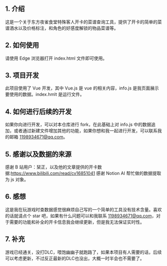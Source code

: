 ## 1. 介绍
这是一个关于东方夜雀食堂特殊客人开卡的菜谱查询工具，提供了开卡的简单的菜谱酒水以及价格标注，和角色的好感度解锁的物品菜谱等。

## 2. 如何使用
请使用 Edge 浏览器打开 index.html 文件即可使用。

## 3. 项目开发
此项目使用了 Vue 开发，其中 Vue.js 是 vue 的相关内容，info.js 是我页面展示要使用的数据。index.hmlt 是运行文件。

## 4. 如何进行后续的开发
如果你向进行开发，可以对本仓库进行 fork，在此基础上对 info.js 中的数据追加，或者通过新建文件增加其他的功能，如果你想和我一起进行开发，可以联系我的邮箱 1198934671@qq.com。

## 5. 感谢以及数据的来源
感谢 B 站用户：栞正，以及他的文章提供的开卡数据:https://www.bilibili.com/read/cv16851041  感谢 Notion AI 帮忙做的数据提取为 js 对象。

## 6. 感想
这是我在玩游戏时查数据感觉很麻烦自己写的一个简单的工具没有技术含量。喜欢的话就请点个 star 吧，如果有什么问题可以和我联系 1198934671@qq.com，对于需要的功能和补全的开卡信息我会继续更新，但是我无法保证实时性。
## 7. 补充
游戏已经通关，没打DLC，喂饱幽幽子就跑路了，如果本项目有人需要的话，后续可以考虑更新，不过反正最新的DLC也没出，大概一时半会也不需要了。
